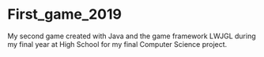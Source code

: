 # First_game_2019
My second game created with Java and the game framework LWJGL during my final year at High School for my final Computer Science project.
